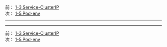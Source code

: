 前： [1-3.Service-ClusterIP](1-3.Service-ClusterIP.md)  
次： [1-5.Pod-env](1-5.Pod-env.md)

---

---

前： [1-3.Service-ClusterIP](1-3.Service-ClusterIP.md)  
次： [1-5.Pod-env](1-5.Pod-env.md)